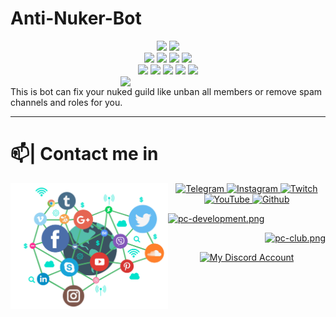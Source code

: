 # Anti-Nuker-Bot
<div align="center">
    <img src="https://badges.aleen42.com/src/node.svg">
    <img src="https://img.shields.io/github/v/release/Persian-Caesar/Anti-Nuker-Bot?label=Version">
    <div>
        <img src="https://img.shields.io/github/license/Persian-Caesar/Anti-Nuker-Bot?label=License">
        <img src="https://img.shields.io/github/last-commit/Persian-Caesar/Anti-Nuker-Bot?label=Last Commit">
        <img src="https://img.shields.io/github/release-date/Persian-Caesar/Anti-Nuker-Bot?label=Last Release">
        <img src="https://img.shields.io/github/downloads/Persian-Caesar/Anti-Nuker-Bot/total?label=Downloads">
    </div>
    <img src="https://img.shields.io/github/forks/Persian-Caesar/Anti-Nuker-Bot?label=Forks">
    <img src="https://img.shields.io/github/stars/Persian-Caesar/Anti-Nuker-Bot?label=Stars">
    <img src="https://img.shields.io/github/watchers/Persian-Caesar/Anti-Nuker-Bot?label=Watchers">
    <img src="https://img.shields.io/github/languages/code-size/Persian-Caesar/Anti-Nuker-Bot?label=Code Size">
    <img src="https://img.shields.io/github/directory-file-count/Persian-Caesar/Anti-Nuker-Bot?label=Files">
    <div>
        <img style="display:block;margin-left:auto;margin-right:auto;width:30%;" src="https://github-readme-stats.vercel.app/api/pin/?username=Persian-Caesar&repo=Anti-Nuker-Bot&theme=react">
    </div>
</div>
This is bot can fix your nuked guild like unban all members or remove spam channels and roles for you.

---

# **📫| Contact me in**

<div align="center">
  <a href="https://zil.ink/sobhan.srza" target="_blank">
    <img align="left" src ="https://github.com/Sobhan-SRZA/Sobhan-SRZA/raw/main/source/social-media.png" width = 50% >
  </a>
  <a href="https://t.me/pc_clubs" target="_blank">
    <img alt="Telegram" src="https://img.shields.io/static/v1?message=Telegram&logo=telegram&label=&color=229ED9&logoColor=white&labelColor=&style=flat" height="30" />
  </a>
  <a href="https://www.instagram.com/pc__clubs/" target="_blank">
    <img alt="Instagram" src="https://img.shields.io/static/v1?message=Instagram&logo=instagram&label=&color=C13584&logoColor=white&labelColor=&style=flat" height="30" />
  </a>
  </a>
  <a href="https://www.twitch.tv/sobhan_srza" target="_blank">
    <img alt="Twitch" src="https://img.shields.io/static/v1?message=Twitch&logo=twitch&label=&color=6441A4&logoColor=white&labelColor=&style=flat" height="30" />
  </a>
  <a href="https://www.youtube.com/@pc_club?app=desktop&sub_confirmation=1" target="_blank">
    <img alt="YouTube" src="https://img.shields.io/static/v1?message=YouTube&logo=youtube&label=&color=FF0000&logoColor=white&labelColor=&style=flat" height="30" />
  </a>
  <a href="https://github.com/Sobhan-SRZA" target="_blank">
    <img alt="Github" src="https://img.shields.io/static/v1?message=Github&logo=github&label=&color=000000&logoColor=white&labelColor=&style=flat" height="30" />
  </a>
</p>
<p align="left">
  <a href="https://discord.gg/P4XxUmebDa" target="_blank"> 
    <img src="https://discord.com/api/guilds/1054814674979409940/widget.png?style=banner2" alt="pc-development.png">
  </a>
</p>
<p align="right">
  <a href="https://discord.gg/54zDNTAymF" target="_blank"> 
    <img src="https://discord.com/api/guilds/1181764925874507836/widget.png?style=banner2" alt="pc-club.png">
  </a>
</p>
<p align="center">
  <a href="https://discord.com/users/865630940361785345" target="_blank">
    <img alt="My Discord Account" src="https://discord.c99.nl/widget/theme-1/865630940361785345.png"  />
  </a>
</p>
</div>

